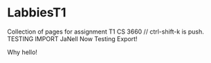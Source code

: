 # LabbiesT1
Collection of pages for assignment T1 CS 3660
// ctrl-shift-k is push. 
TESTING IMPORT
JaNell
Now Testing Export!

<div> Why hello! </div>
